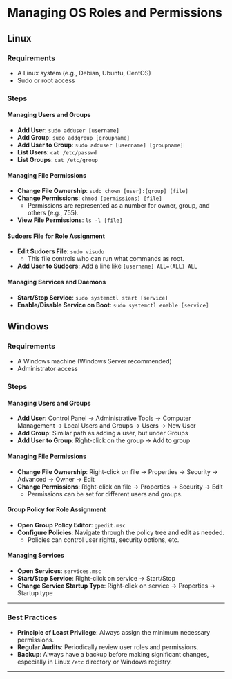 # Managing OS Roles and Permissions

## Linux

### Requirements
- A Linux system (e.g., Debian, Ubuntu, CentOS)
- Sudo or root access

### Steps

#### Managing Users and Groups
- **Add User**: `sudo adduser [username]`
- **Add Group**: `sudo addgroup [groupname]`
- **Add User to Group**: `sudo adduser [username] [groupname]`
- **List Users**: `cat /etc/passwd`
- **List Groups**: `cat /etc/group`

#### Managing File Permissions
- **Change File Ownership**: `sudo chown [user]:[group] [file]`
- **Change Permissions**: `chmod [permissions] [file]`
  - Permissions are represented as a number for owner, group, and others (e.g., 755).
- **View File Permissions**: `ls -l [file]`

#### Sudoers File for Role Assignment
- **Edit Sudoers File**: `sudo visudo`
  - This file controls who can run what commands as root.
- **Add User to Sudoers**: Add a line like `[username] ALL=(ALL) ALL`

#### Managing Services and Daemons
- **Start/Stop Service**: `sudo systemctl start [service]`
- **Enable/Disable Service on Boot**: `sudo systemctl enable [service]`


## Windows

### Requirements
- A Windows machine (Windows Server recommended)
- Administrator access

### Steps

#### Managing Users and Groups
- **Add User**: Control Panel → Administrative Tools → Computer Management → Local Users and Groups → Users → New User
- **Add Group**: Similar path as adding a user, but under Groups
- **Add User to Group**: Right-click on the group → Add to group

#### Managing File Permissions
- **Change File Ownership**: Right-click on file → Properties → Security → Advanced → Owner → Edit
- **Change Permissions**: Right-click on file → Properties → Security → Edit
  - Permissions can be set for different users and groups.

#### Group Policy for Role Assignment
- **Open Group Policy Editor**: `gpedit.msc`
- **Configure Policies**: Navigate through the policy tree and edit as needed.
  - Policies can control user rights, security options, etc.

#### Managing Services
- **Open Services**: `services.msc`
- **Start/Stop Service**: Right-click on service → Start/Stop
- **Change Service Startup Type**: Right-click on service → Properties → Startup type

---

### Best Practices
- **Principle of Least Privilege**: Always assign the minimum necessary permissions.
- **Regular Audits**: Periodically review user roles and permissions.
- **Backup**: Always have a backup before making significant changes, especially in Linux `/etc` directory or Windows registry.

---

